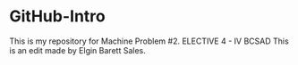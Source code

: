 # GitHub-Intro
This is my repository for Machine Problem #2. 
ELECTIVE 4 - IV BCSAD
This is an edit made by Elgin Barett Sales.